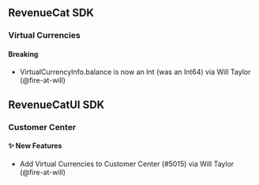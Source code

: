 ## RevenueCat SDK

### Virtual Currencies

#### Breaking

- VirtualCurrencyInfo.balance is now an Int (was an Int64) via Will Taylor (@fire-at-will)

## RevenueCatUI SDK

### Customer Center

#### ✨ New Features

- Add Virtual Currencies to Customer Center (#5015) via Will Taylor (@fire-at-will)
